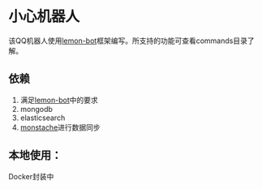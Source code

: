 # 小心机器人
该QQ机器人使用[lemon-bot](https://github.com/XHMM/lemon-bot)框架编写。所支持的功能可查看commands目录了解。


## 依赖

1. 满足[lemon-bot](https://github.com/XHMM/lemon-bot)中的要求
1. mongodb
1. elasticsearch
1. [monstache](https://github.com/rwynn/monstache)进行数据同步

## 本地使用：
Docker封装中
